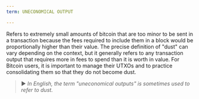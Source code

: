 ```yaml
---
term: UNECONOMICAL OUTPUT

---
```

Refers to extremely small amounts of bitcoin that are too minor to be sent in a transaction because the fees required to include them in a block would be proportionally higher than their value. The precise definition of "dust" can vary depending on the context, but it generally refers to any transaction output that requires more in fees to spend than it is worth in value. For Bitcoin users, it is important to manage their UTXOs and to practice consolidating them so that they do not become dust.

> ► *In English, the term "uneconomical outputs" is sometimes used to refer to dust.*